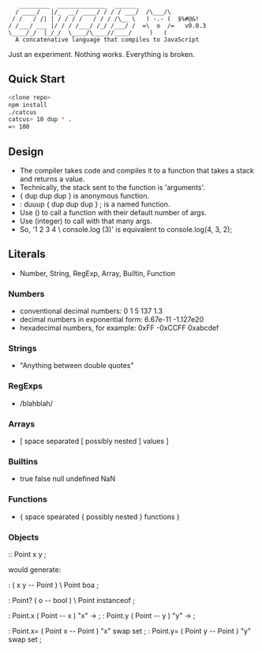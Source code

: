 ```
   _________  ______________  _______
  / ____/   |/_  __/ ____/ / / / ___/  /\___/\
 / /   / /| | / / / /   / / / /\__ \   ) -.- (  $%#@&!
/ /___/ ___ |/ / / /___/ /_/ /___/ /  =\  o  /=   v0.0.3
\____/_/  |_/_/  \____/\____//____/     )   (
  A concatenative language that compiles to JavaScript
```

Just an experiment. Nothing works. Everything is broken.

## Quick Start

```bash
<clone repo>
npm install
./catcus
catcus> 10 dup * .
=> 100
```

## Design

* The compiler takes code and compiles it to a function that takes a stack and returns a value.
* Technically, the stack sent to the function is 'arguments'.
* { dup dup dup } is anonymous function.
* : duuup { dup dup dup } ; is a named function.
* Use () to call a function with their default number of args.
* Use (integer) to call with that many args.
* So, '1 2 3 4 \ console.log (3)' is equivalent to console.log(4, 3, 2);

## Literals

* Number, String, RegExp, Array, Builtin, Function

### Numbers

* conventional decimal numbers:  0 1 5 137 1.3
* decimal numbers in exponential form:  6.67e-11 -1.127e20
* hexadecimal numbers, for example: 0xFF -0xCCFF 0xabcdef

### Strings

* "Anything between double quotes"

### RegExps

* /blahblah/

### Arrays

* [ space separated [ possibly nested ] values ]

### Builtins

* true false null undefined NaN

### Functions

* { space spearated { possibly nested } functions } 

### Objects

:: Point x y ;

would generate:

: <Point> ( x y -- Point ) \ Point boa ;

: Point? ( o -- bool ) \ Point instanceof ;

: Point.x ( Point -- x ) "x" -> ;
: Point.y ( Point -- y ) "y" -> ;

: Point.x= ( Point x -- Point ) "x" swap set ;
: Point.y= ( Point y -- Point ) "y" swap set ;
